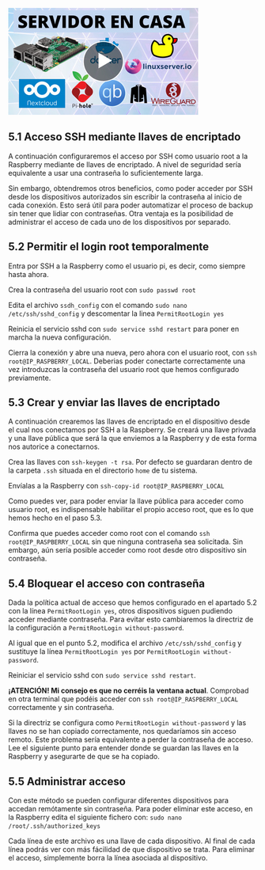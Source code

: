 <!--name:Servidor en casa - Parte 5: Acceso remoto mediante llaves de encriptado_-->
<!--pubdate:2020/10/04_-->
<!--moddate:2022/08/19_-->
<!--icon:raspberry_-->


[![Enlace al video de esta parte.](/static/files/images/guiaraspi_thumbnail.jpg)](https://www.youtube.com/watch?v=9BBMH44h1rc)

## 5.1 Acceso SSH mediante llaves de encriptado

A continuación configuraremos el acceso por SSH como usuario root a la Raspberry mediante de llaves de encriptado. A nivel de seguridad sería equivalente a usar una contraseña lo suficientemente larga. 

Sin embargo, obtendremos otros beneficios, como poder acceder por SSH desde los dispositivos autorizados sin escribir la contraseña al inicio de cada conexión. Esto será útil para poder automatizar el proceso de backup sin tener que lidiar con contraseñas. Otra ventaja es la posibilidad de administrar el acceso de cada uno de los dispositivos por separado. 


## 5.2 Permitir el login root temporalmente

Entra por SSH a la Raspberry como el usuario pi, es decir, como siempre hasta ahora. 

Crea la contraseña del usuario root con `sudo passwd root`

Edita el archivo `ssdh_config` con el comando `sudo nano /etc/ssh/sshd_config` y descomentar la linea `PermitRootLogin yes`

Reinicia el servicio sshd con `sudo service sshd restart` para poner en marcha la nueva configuración.

Cierra la conexión y abre una nueva, pero ahora con el usuario root, con `ssh root@IP_RASPBERRY_LOCAL`. Deberias poder conectarte correctamente una vez introduzcas la contraseña del usuario root que hemos configurado previamente. 

## 5.3 Crear y enviar las llaves de encriptado 

A continuación crearemos las llaves de encriptado en el dispositivo desde el cual nos conectamos por SSH a la Raspberry. Se creará una llave privada y una llave pública que será la que enviemos a la Raspberry y de esta forma nos autorice a conectarnos. 

Crea las llaves con `ssh-keygen -t rsa`. Por defecto se guardaran dentro de la carpeta `.ssh` situada en el directorio `home` de tu sistema. 

Envíalas a la Raspberry con `ssh-copy-id root@IP_RASPBERRY_LOCAL`

Como puedes ver, para poder enviar la llave pública para acceder como usuario root, es indispensable habilitar el propio acceso root, que es lo que hemos hecho en el paso 5.3.

Confirma que puedes acceder como root con el comando `ssh root@IP_RASPBERRY_LOCAL` sin que ninguna contraseña sea solicitada. Sin embargo, aún sería posible acceder como root desde otro dispositivo sin contraseña. 

## 5.4 Bloquear el acceso con contraseña

Dada la política actual de acceso que hemos configurado en el apartado 5.2 con la línea `PermitRootLogin yes`, otros dispositivos siguen pudiendo acceder mediante contraseña. Para evitar esto cambiaremos la directriz de la configuración a `PermitRootLogin without-password`. 

Al igual que en el punto 5.2, modifica el archivo `/etc/ssh/sshd_config` y sustituye la línea `PermitRootLogin yes` por `PermitRootLogin without-password`. 

Reiniciar el servicio sshd con `sudo service sshd restart`. 

**¡ATENCIÓN! Mi consejo es que no cerréis la ventana actual**. Comprobad en otra terminal que podéis acceder con `ssh root@IP_RASPBERRY_LOCAL` correctamente y sin contraseña. 

Si la directriz se configura como `PermitRootLogin without-password` y las llaves no se han copiado correctamente, nos quedaríamos sin acceso remoto. Este problema sería equivalente a perder la contraseña de acceso. Lee el siguiente punto para entender donde se guardan las llaves en la Raspberry y asegurarte de que se ha copiado. 

## 5.5 Administrar acceso

Con este método se pueden configurar diferentes dispositivos para accedan remótamente sin contraseña. Para poder eliminar este acceso, en la Raspberry edita el siguiente fichero con: `sudo nano /root/.ssh/authorized_keys`

Cada línea de este archivo es una llave de cada dispositivo. Al final de cada línea podrás ver con más fácilidad de que dispositivo se trata. Para eliminar el acceso, simplemente borra la línea asociada al dispositivo.